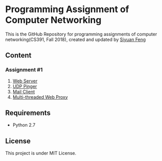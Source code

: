 # Programming Assignment of Computer Networking

This is the GitHub Repository for programming assignments of computer networking(CS391, Fall 2018), created and updated by [Siyuan Feng](https://github.com/Hzfengsy)

## Content
### Assignment #1
1. [Web Server](Assignment/1-WebServer)
2. [UDP Pinger](Assignment/2-UDPPinger)
3. [Mail Client](Assignment/3-MailClient)
4. [Multi-threaded Web Proxy](Assignment/4-WebProxy)
## Requirements
- Python 2.7

## License
This project is under MIT License.